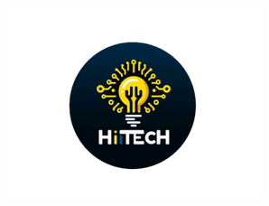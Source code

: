 <div align='center'>
   <img src= 'Logo.png' alt='My Company Logo'    width= '450px'  />
</div>
      
<!---
AMPoet/AMPoet is a ✨ special ✨ repository because its `README.md` (this file) appears on your GitHub profile.
You can click the Preview link to take a look at your changes.
--->
